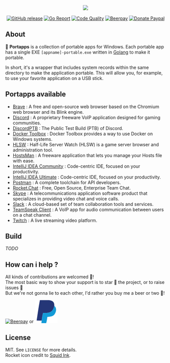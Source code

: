 <p align="center"><a href="https://github.com/portapps" target="_blank"><img width="100" src="https://github.com/portapps/portapps/blob/master/res/portapps.png"></a></p>

<p align="center">
  <a href="https://github.com/portapps/portapps/releases/latest"><img src="https://img.shields.io/github/release/portapps/portapps.svg?style=flat-square" alt="GitHub release"></a>
  <a href="https://goreportcard.com/report/github.com/portapps/portapps"><img src="https://goreportcard.com/badge/github.com/portapps/portapps?style=flat-square" alt="Go Report"></a>
  <a href="https://www.codacy.com/app/portapps/portapps"><img src="https://img.shields.io/codacy/grade/01eb6a7ceb8e46e8ab90d2d74ecdad01.svg?style=flat-square" alt="Code Quality"></a>
  <a href="https://beerpay.io/portapps/portapps"><img src="https://img.shields.io/beerpay/portapps/portapps.svg?style=flat-square" alt="Beerpay"></a>
  <a href="https://www.paypal.com/cgi-bin/webscr?cmd=_s-xclick&hosted_button_id=WQD7AQGPDEPSG"><img src="https://img.shields.io/badge/donate-paypal-7057ff.svg?style=flat-square" alt="Donate Paypal"></a>
</p>

## About

🚀 **Portapps** is a collection of portable apps for Windows. Each portable app has a single EXE `[appname]-portable.exe` written in [Golang](https://golang.org/) to make it portable.<br />

In short, it's a wrapper that includes system records within the same directory to make the application portable. This will allow you, for example, to use your favorite application on a USB stick.

## Portapps available

* [Brave](https://github.com/portapps/brave-portable) : A free and open-source web browser based on the Chromium web browser and its Blink engine.
* [Discord](https://github.com/portapps/discord-portable) : A proprietary freeware VoIP application designed for gaming communities.
* [DiscordPTB](https://github.com/portapps/discord-ptb-portable) : The Public Test Build (PTB) of Discord.
* [Docker Toolbox](https://github.com/portapps/docker-toolbox-portable) : Docker Toolbox provides a way to use Docker on Windows systems.
* [HLSW](https://github.com/portapps/hlsw-portable) : Half-Life Server Watch (HLSW) is a game server browser and administration tool.
* [HostsMan](https://github.com/portapps/hostsman-portable) : A freeware application that lets you manage your Hosts file with ease.
* [IntelliJ IDEA Community](https://github.com/portapps/intellij-idea-community-portable) : Code-centric IDE, focused on your productivity.
* [IntelliJ IDEA Ultimate](https://github.com/portapps/intellij-idea-ultimate-portable) : Code-centric IDE, focused on your productivity.
* [Postman](https://github.com/portapps/postman-portable) : A complete toolchain for API developers.
* [Rocket.Chat](https://github.com/portapps/rocketchat-portable) : Free, Open Source, Enterprise Team Chat.
* [Skype](https://github.com/portapps/skype-portable) : A telecommunications application software product that specializes in providing video chat and voice calls.
* [Slack](https://github.com/portapps/slack-portable) : A cloud-based set of team collaboration tools and services.
* [TeamSpeak Client](https://github.com/portapps/teamspeak-client-portable) : A VoIP app for audio communication between users on a chat channel.
* [Twitch](https://github.com/portapps/twitch-portable) : A live streaming video platform.

## Build

*TODO*

## How can i help ?

All kinds of contributions are welcomed :raised_hands:!<br />
The most basic way to show your support is to star :star2: the project, or to raise issues :speech_balloon:<br />
But we're not gonna lie to each other, I'd rather you buy me a beer or two :beers:!

[![Beerpay](https://beerpay.io/portapps/portapps/badge.svg?style=beer-square)](https://beerpay.io/portapps/portapps)
or [![Paypal](res/paypal.svg)](https://www.paypal.com/cgi-bin/webscr?cmd=_s-xclick&hosted_button_id=WQD7AQGPDEPSG)

## License

MIT. See `LICENSE` for more details.<br />
Rocket icon credit to [Squid Ink](http://thesquid.ink).
